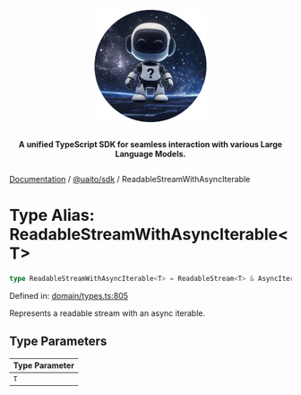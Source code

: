 <div style="display:flex; flex-direction:column; align-items:center;">
<p align="center">
  <img src="../UAITO.png" alt="UAITO Logo" width="200"/>
</p>

<p align="center">
  <strong>A unified TypeScript SDK for seamless interaction with various Large Language Models.</strong>
</p>
</div>

[Documentation](README.md) / [@uaito/sdk](@uaito.sdk.md) / ReadableStreamWithAsyncIterable

# Type Alias: ReadableStreamWithAsyncIterable\<T\>

```ts
type ReadableStreamWithAsyncIterable<T> = ReadableStream<T> & AsyncIterable<T>;
```

Defined in: [domain/types.ts:805](https://github.com/elribonazo/uaito/blob/75571bfa1ec32ece35814caf545c60b4fbdd41ce/packages/sdk/src/domain/types.ts#L805)

Represents a readable stream with an async iterable.

## Type Parameters

| Type Parameter |
| ------ |
| `T` |
